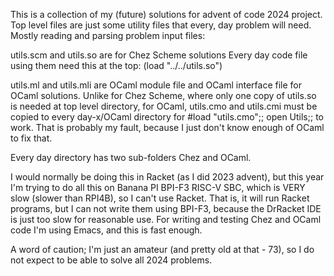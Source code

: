 This is a collection of my (future) solutions for advent of code 2024 project. 
Top level files are just some utility files that every, day problem will need. Mostly reading and parsing problem input files:

utils.scm and utils.so are for Chez Scheme solutions
Every day code file using them need this at the top: 
(load "../../utils.so")

utils.ml and utils.mli are OCaml module file and OCaml interface file
for OCaml solutions. Unlike for Chez Scheme, where only one copy of utils.so is needed at top level directory, for OCaml, utils.cmo and utils.cmi must be copied to every day-x/OCaml directory for
#load "utils.cmo";;
open Utils;;
to work. That is probably my fault, because I just don't know enough of OCaml to fix that.

Every day directory has two sub-folders Chez and OCaml.

I would normally be doing this in Racket (as I did 2023 advent), but this year I'm trying to do all this on Banana PI BPI-F3 RISC-V SBC, which is VERY slow (slower than RPI4B), so I can't use Racket. That is, it will run Racket programs, but I can not write them using BPI-F3, because the DrRacket IDE is just too slow for reasonable use. For writing and testing Chez and OCaml code I'm using Emacs, and this is fast enough.

A word of caution; I'm just an amateur (and pretty old at that - 73), so I do not expect to be able to solve all 2024 problems.

